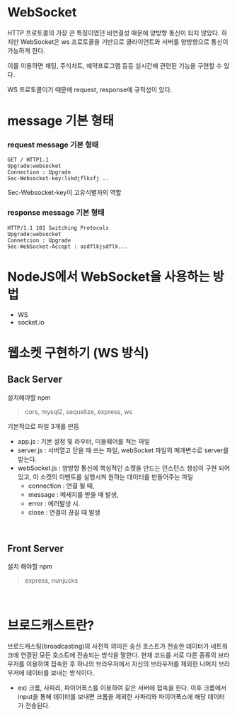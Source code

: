 # WebSocket

HTTP 프로토콜의 가장 큰 특징이였던 비연결성 때문에 양방향 통신이 되지 않았다.
하지만 WebSocket은 ws 프로토콜을 기반으로 클라이언트와 서버를 양방향으로 통신이 가능하게 한다.

이를 이용하면 채팅, 주식차트, 예약프로그램 등등 실시간에 관련된 기능을 구현할 수 있다.

WS 프로토콜이기 때문에 request, response에 규칙성이 있다.

# message 기본 형태

### request message 기본 형태

```
GET / HTTP1.1
Upgrade:websocket
Connection : Upgrade
Sec-Websocket-key:lskdjflksfj ..
```

Sec-Websocket-key이 고유식별자의 역할

### response message 기본 형태

```
HTTP/1.1 101 Switching Protocols
Upgrade:websocket
Connetcion : Upgrade
Sec-WebSocket-Accept : asdflkjsdflk...
```

# NodeJS에서 WebSocket을 사용하는 방법

-   WS
-   socket.io

# 웹소켓 구현하기 (WS 방식)

## **Back Server**

설치해야할 npm

> cors, mysql2, sequelize, express, ws

기본적으로 파일 3개를 만듬

-   app.js : 기본 설정 및 라우터, 미들웨어를 적는 파일
-   server.js : 서버열고 닫을 때 쓰는 파일, webSocket 파일의 매개변수로 server를 받는다.
-   webSocket.js : 양방향 통신에 핵심적인 소켓을 만드는 인스턴스 생성이 구현 되어있고, 이 소켓의 이벤트를 실행시켜 원하는 데이터를 만들어주는 파일
      <!-- 이벤트 4가지 -->
    -   connection : 연결 될 때,
    -   message : 메세지를 받을 때 발생,
    -   error : 에러발생 시.
    -   close : 연결이 끊길 때 발생

<br>

## **Front Server**

설치 해야할 npm

> express, nunjucks

<br>

# 브로드캐스트란?

브로드캐스팅(broadcasting)의 사전적 의미은 송신 호스트가 전송한 데이터가 네트워크에 연결된 모든 호스트에 전송되는 방식을 말한다.
현재 코드를 서로 다른 종류의 브라우저를 이용하여 접속한 후 하나의 브라우저에서 자신의 브라우저를 제외한 나머지 브라우저에 데이터를 보내는 방식이다.

-   ex) 크롬, 사파리, 파이어폭스를 이용하여 같은 서버에 접속을 한다.
    이후 크롬에서 input을 통해 데이터를 보내면 크롬을 제외한 사파리와 파이어폭스에 해당 데이터가 전송된다.
